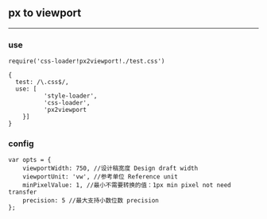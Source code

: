 ## px to viewport

---

### use

`require('css-loader!px2viewport!./test.css')`

```
{
  test: /\.css$/,
  use: [  
          'style-loader',
          'css-loader',
          'px2viewport
    }]
}

```

### config

```
var opts = {
	viewportWidth: 750, //设计稿宽度 Design draft width
	viewportUnit: 'vw', //参考单位 Reference unit
	minPixelValue: 1, //最小不需要转换的值：1px min pixel not need transfer
	precision: 5 //最大支持小数位数 precision
};

```